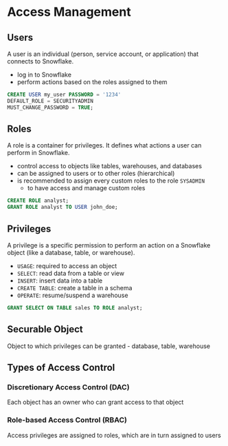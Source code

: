# Access Management

## Users

A user is an individual (person, service account, or application) that connects to Snowflake.

- log in to Snowflake
- perform actions based on the roles assigned to them

```sql
CREATE USER my_user PASSWORD = '1234'
DEFAULT_ROLE = SECURITYADMIN
MUST_CHANGE_PASSWORD = TRUE;
```

## Roles

A role is a container for privileges. It defines what actions a user can perform in Snowflake.

- control access to objects like tables, warehouses, and databases
- can be assigned to users or to other roles (hierarchical)
- is recommended to assign every custom roles to the role `SYSADMIN`
  - to have access and manage custom roles

```sql
CREATE ROLE analyst;
GRANT ROLE analyst TO USER john_doe;
```

## Privileges

A privilege is a specific permission to perform an action on a Snowflake object (like a database, table, or warehouse).

- `USAGE`: required to access an object
- `SELECT`: read data from a table or view
- `INSERT`: insert data into a table
- `CREATE TABLE`: create a table in a schema
- `OPERATE`: resume/suspend a warehouse

```sql
GRANT SELECT ON TABLE sales TO ROLE analyst;
```

## Securable Object

Object to which privileges can be granted - database, table, warehouse

## Types of Access Control

### Discretionary Access Control (DAC)

Each object has an owner who can grant access to that object

### Role-based Access Control (RBAC)

Access privileges are assigned to roles, which are in turn assigned to users
